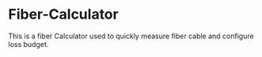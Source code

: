 # Fiber-Calculator
This is a fiber Calculator used to quickly measure fiber cable and configure loss budget.
